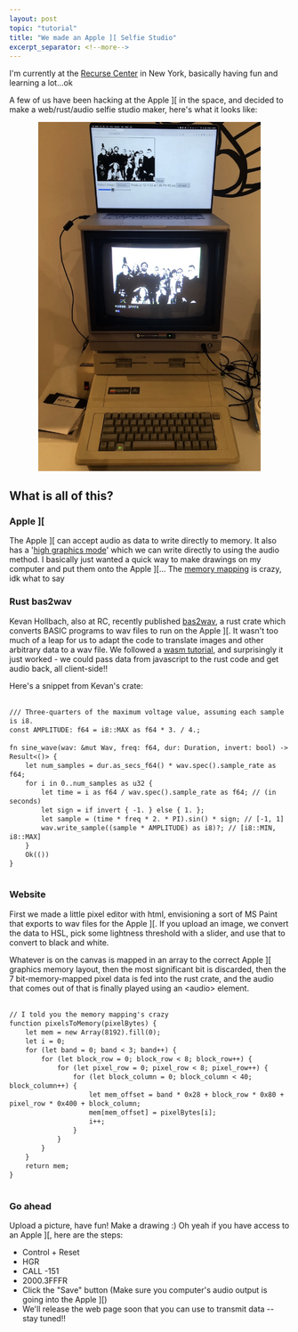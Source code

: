 ```yaml
---
layout: post
topic: "tutorial"
title: "We made an Apple ][ Selfie Studio"
excerpt_separator: <!--more-->
---
```


I'm currently at the <a href="https://www.recurse.com/">Recurse Center</a> in  New York, basically having fun and learning a lot...ok

A few of us have been hacking at the Apple ][ in the space, and decided to make a web/rust/audio selfie studio maker, here's what it looks like:

<div style="text-align: center;">
    <img src="/assets/images/apple2.jpg" style="width:400px">
</div>


<!--more-->

## What is all of this?

### Apple ][
The Apple ][ can accept audio as data to write directly to memory. It also has a '[high graphics mode](https://en.wikipedia.org/wiki/Apple_II_graphics#High-Resolution_(Hi-Res)_graphics)' which we can write directly to using the audio method. I basically just wanted a quick way to make drawings on my computer and put them onto the Apple ][...
The [memory mapping](https://archive.org/details/Apple_IIe_Technical_Reference_Manual/page/n67/mode/2up?view=theater) is crazy, idk what to say

### Rust bas2wav
Kevan Hollbach, also at RC, recently published [bas2wav](https://crates.io/crates/bas2wav), a rust crate which converts BASIC programs to wav files to run on the Apple ][. It wasn't too much of a leap for us to adapt the code to translate images and other arbitrary data to a wav file. We followed a [wasm tutorial](https://rustwasm.github.io/docs/book/introduction.html), and surprisingly it just worked - we could pass data from javascript to the rust code and get audio back, all client-side!!

Here's a snippet from Kevan's crate:

<pre>
<code class="language-rust">
/// Three-quarters of the maximum voltage value, assuming each sample is i8.
const AMPLITUDE: f64 = i8::MAX as f64 * 3. / 4.;

fn sine_wave(wav: &mut Wav, freq: f64, dur: Duration, invert: bool) -> Result<()> {
    let num_samples = dur.as_secs_f64() * wav.spec().sample_rate as f64;
    for i in 0..num_samples as u32 {
        let time = i as f64 / wav.spec().sample_rate as f64; // (in seconds)
        let sign = if invert { -1. } else { 1. };
        let sample = (time * freq * 2. * PI).sin() * sign; // [-1, 1]
        wav.write_sample((sample * AMPLITUDE) as i8)?; // [i8::MIN, i8::MAX]
    }
    Ok(())
}
</code>
</pre>

### Website
First we made a little pixel editor with html, envisioning a sort of MS Paint that exports to wav files for the Apple ][.
If you upload an image, we convert the data to HSL, pick some lightness threshold with a slider, and use that to convert to black and white.

Whatever is on the canvas is mapped in an array to the correct Apple ][ graphics memory layout, then the most significant bit is discarded, then the 7 bit-memory-mapped pixel data is fed into the rust crate, and the audio that comes out of that is finally played using an &lt;audio&gt; element.


<pre>
<code class="language-javascript">
// I told you the memory mapping's crazy
function pixelsToMemory(pixelBytes) {
    let mem = new Array(8192).fill(0);
    let i = 0;
    for (let band = 0; band < 3; band++) {
        for (let block_row = 0; block_row < 8; block_row++) {
            for (let pixel_row = 0; pixel_row < 8; pixel_row++) {
                for (let block_column = 0; block_column < 40; block_column++) {
                    let mem_offset = band * 0x28 + block_row * 0x80 + pixel_row * 0x400 + block_column;
                    mem[mem_offset] = pixelBytes[i];
                    i++;
                }
            }
        }
    }
    return mem;
}
</code>
</pre>

### Go ahead

Upload a picture, have fun! Make a drawing :)
Oh yeah if you have access to an Apple ][, here are the steps:
- Control + Reset
- HGR
- CALL -151
- 2000.3FFFR
- Click the "Save" button (Make sure you computer's audio output is going into the Apple ][)
- We'll release the web page soon that you can use to transmit data -- stay tuned!!